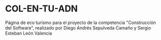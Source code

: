 # COL-EN-TU-ADN
Página de eco turismo para el proyecto de la competencia "Construcción del Software", realizado por Diego Andrés Sepulveda Camaño y Sergio Esteban León Valencia
